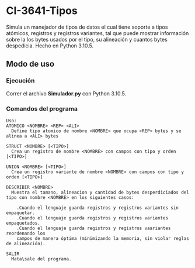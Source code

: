 # CI-3641-Tipos
Simula un manejador de tipos de datos el cual tiene soporte a tipos atómicos, registros y registros variantes, tal que puede mostrar 
información sobre la los bytes usados por el tipo, su alineación y cuantos bytes despedicia. Hecho en Python 3.10.5.

## Modo de uso
### Ejecución
Correr el archivo **Simulador.py** con Python 3.10.5.

### Comandos del programa
```
Uso:
ATOMICO <NOMBRE> <REP> <ALI>
  Define tipo atomico de nombre <NOMBRE> que ocupa <REP> bytes y se alinea a <ALI> bytes                

STRUCT <NOMBRE> [<TIPO>]
  Crea un registro de nombre <NOMBRE> con campos con tipo y orden [<TIPO>]

UNION <NOMBRE> [<TIPO>]
  Crea un registro variante de nombre <NOMBRE> con campos con tipo y orden [<TIPO>]                
 
DESCRIBIR <NOMBRE>
  Muestra el tamano, alineacion y cantidad de bytes desperdiciados del tipo con nombre <NOMBRE> en los siguientes casos: 
  
    .Cuando el lenguaje guarda registros y registros variantes sin empaquetar.
    .Cuando el lenguaje guarda registros y registros variantes empaquetados.
    .Cuando el lenguaje guarda registros y registros vaariantes reordenando los
    campos de manera óptima (minimizando la memoria, sin violar reglas de alineación).
    
SALIR
  Mata\sale del programa.            
```
